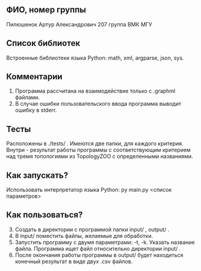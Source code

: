 
## ФИО, номер группы
Пилюшенок Артур Александрович 207 группа ВМК МГУ

## Список библиотек
Встроенные библиотеки языка Python: math, xml, argparse, json, sys.

## Комментарии
1) Программа рассчитана на взаимодействие только с .graphml файлами.
2) В случае ошибки пользовательского ввода программа выводит ошибку в stderr.

## Тесты
Расположены в ./tests/ . Имеются две папки, для каждого критерия. Внутри - результат работы программы с соответствующим
критерием над тремя топологиями из TopologyZOO с определенными названиями.

## Как запускать?
Использовать интерпретатор языка Python:
py main.py <список параметров>

## Как пользоваться?
3) Создать в директории с программой папки input/ , output/ .
4) В input/ поместить файлы, желаемые для обработки.
5) Запустить программу с двумя параметрами: -t, -k. Указать название файла. Программа ищет файл относительно директории input/ .
6) После окончания работы программы в output/ будет находиться конечный результат в виде двух .csv файлов.